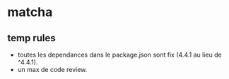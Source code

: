 # matcha

## temp rules

- toutes les dependances dans le package.json sont fix (4.4.1 au lieu de ^4.4.1).
- un max de code review.

